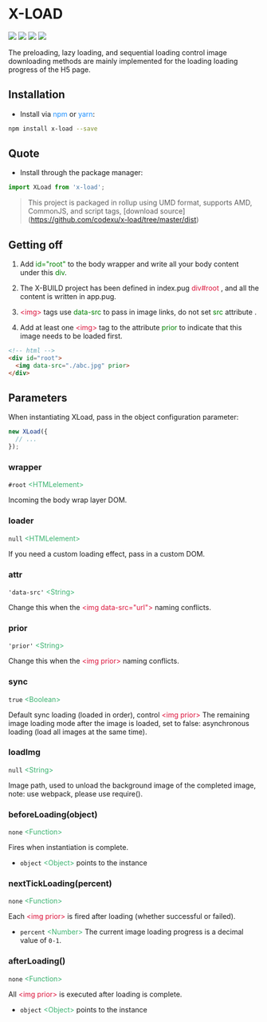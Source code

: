 # X-LOAD
![](https://img.shields.io/npm/v/x-load.svg)
![](https://img.shields.io/github/size/codexu/x-load/dist/x-load.min.js.svg)
![](https://img.shields.io/npm/dm/x-load.svg)
![](https://img.shields.io/github/license/codexu/x-load.svg)

The preloading, lazy loading, and sequential loading control image downloading methods are mainly implemented for the loading loading progress of the H5 page.

## Installation

- Install via <font color=DodgerBlue>npm</font> or <font color=DodgerBlue>yarn</font>:

```sh
npm install x-load --save
```

## Quote

- Install through the package manager:

```javascript
import XLoad from 'x-load';
```

> This project is packaged in rollup using UMD format, supports AMD, CommonJS, and script tags, [download source] (https://github.com/codexu/x-load/tree/master/dist)

## Getting off

1. Add <font color=Green>id="root"</font> to the body wrapper and write all your body content under this <font color=Green>div</font>.

2. The X-BUILD project has been defined in index.pug <font color=Crimson>div#root</font> , and all the content is written in app.pug.

3. <font color=Crimson>&lt;img&gt;</font> tags use <font color=Green>data-src</font> to pass in image links, do not set <font color=Green>src</font> attribute .

4. Add at least one <font color=Crimson>&lt;img&gt;</font> tag to the attribute <font color=Green>prior</font> to indicate that this image needs to be loaded first.

```html
<!-- html -->
<div id="root">
  <img data-src="./abc.jpg" prior>
</div>
```

## Parameters

When instantiating XLoad, pass in the object configuration parameter:

```javascript
new XLoad({
  // ...
});
```

### wrapper

`#root` <font color=MediumSeaGreen>&lt;HTMLelement&gt;</font>

Incoming the body wrap layer DOM.

### loader

`null` <font color=MediumSeaGreen>&lt;HTMLelement&gt;</font>

If you need a custom loading effect, pass in a custom DOM.

### attr

`'data-src'` <font color=MediumSeaGreen>&lt;String&gt;</font>

Change this when the <font color=Crimson>&lt;img data-src="url"&gt;</font> naming conflicts.

### prior

`'prior'` <font color=MediumSeaGreen>&lt;String&gt;</font>

Change this when the <font color=Crimson>&lt;img prior&gt;</font> naming conflicts.

### sync

`true` <font color=MediumSeaGreen>&lt;Boolean&gt;</font>

Default sync loading (loaded in order), control <font color=Crimson>&lt;img prior&gt;</font> The remaining image loading mode after the image is loaded, set to false: asynchronous loading (load all images at the same time).

### loadImg

`null` <font color=MediumSeaGreen>&lt;String&gt;</font>

Image path, used to unload the background image of the completed image, note: use webpack, please use require().

### beforeLoading(object)

`none` <font color=MediumSeaGreen>&lt;Function&gt;</font>

Fires when instantiation is complete.

- `object` <font color=MediumSeaGreen>&lt;Object&gt;</font> points to the instance

### nextTickLoading(percent)

`none` <font color=MediumSeaGreen>&lt;Function&gt;</font>

Each <font color=Crimson>&lt;img prior&gt;</font> is fired after loading (whether successful or failed).

- `percent` <font color=MediumSeaGreen>&lt;Number&gt;</font> The current image loading progress is a decimal value of `0-1`.

### afterLoading()

`none` <font color=MediumSeaGreen>&lt;Function&gt;</font>

All <font color=Crimson>&lt;img prior&gt;</font> is executed after loading is complete.

- `object` <font color=MediumSeaGreen>&lt;Object&gt;</font> points to the instance